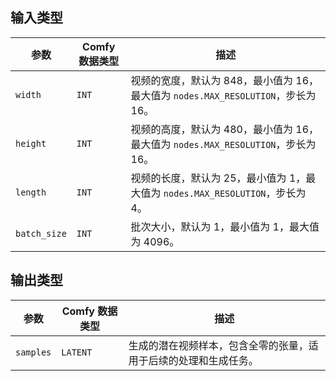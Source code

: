 ## 输入类型

| 参数         | Comfy 数据类型 | 描述                                                         |
| ------------ | -------------- | ------------------------------------------------------------ |
| `width`      | `INT`          | 视频的宽度，默认为 848，最小值为 16，最大值为 `nodes.MAX_RESOLUTION`，步长为 16。 |
| `height`     | `INT`          | 视频的高度，默认为 480，最小值为 16，最大值为 `nodes.MAX_RESOLUTION`，步长为 16。 |
| `length`     | `INT`          | 视频的长度，默认为 25，最小值为 1，最大值为 `nodes.MAX_RESOLUTION`，步长为 4。 |
| `batch_size` | `INT`          | 批次大小，默认为 1，最小值为 1，最大值为 4096。           |

## 输出类型

| 参数         | Comfy 数据类型 | 描述                                                         |
| ------------ | -------------- | ------------------------------------------------------------ |
| `samples`    | `LATENT`       | 生成的潜在视频样本，包含全零的张量，适用于后续的处理和生成任务。 |
